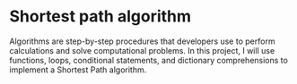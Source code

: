 # Shortest path algorithm
Algorithms are step-by-step procedures that developers use to perform calculations and solve computational problems.
In this project, I will use functions, loops, conditional statements, and dictionary comprehensions to implement a Shortest Path algorithm.